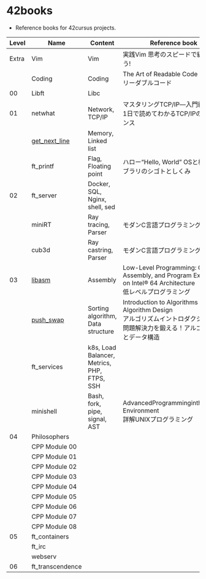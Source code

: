# 42books
- Reference books for 42cursus projects.

| Level | Name                                                           | Content                                     | Reference book                                                                                                                   |
|-------|----------------------------------------------------------------|---------------------------------------------|----------------------------------------------------------------------------------------------------------------------------------|
| Extra | Vim                                                            | Vim                                         | 実践Vim 思考のスピードで編集しよう!                                                                                              |
|       | Coding                                                         | Coding                                      | The Art of Readable Code<br>リーダブルコード                                                                                     |
| 00    | Libft                                                          | Libc                                        |                                                                                                                                  |
| 01    | netwhat                                                        | Network, TCP/IP                             | マスタリングTCP/IP―入門編―<br>1日で読めてわかるTCP/IPのエッセンス                                                                |
|       | [get_next_line](https://github.com/solareenlo/42get_next_line) | Memory, Linked list                         |                                                                                                                                  |
|       | ft_printf                                                      | Flag, Floating point                        | ハロー“Hello, World” OSと標準ライブラリのシゴトとしくみ                                                                          |
| 02    | ft_server                                                      | Docker, SQL, Nginx, shell, sed              |                                                                                                                                  |
|       | miniRT                                                         | Ray tracing, Parser                         | モダンC言語プログラミング                                                                                                        |
|       | cub3d                                                          | Ray castring, Parser                        | モダンC言語プログラミング                                                                                                        |
| 03    | [libasm](https://github.com/solareenlo/42libasm)               | Assembly                                    | Low-Level Programming: C, Assembly, and Program Execution on Intel® 64 Architecture<br>低レベルプログラミング                    |
|       | [push_swap](https://github.com/solareenlo/42push_swap)         | Sorting algorithm, Data structure           | Introduction to Algorithms<br>Algorithm Design<br>アルゴリズムイントロダクション<br>問題解決力を鍛える！アルゴリズムとデータ構造 |
|       | ft_services                                                    | k8s, Load Balancer, Metrics, PHP, FTPS, SSH |                                                                                                                                  |
|       | minishell                                                      | Bash, fork, pipe, signal, AST               | AdvancedProgrammingintheUNIX® Environment<br>詳解UNIXプログラミング                                                              |
| 04    | Philosophers                                                   |                                             |                                                                                                                                  |
|       | CPP Module 00                                                  |                                             |                                                                                                                                  |
|       | CPP Module 01                                                  |                                             |                                                                                                                                  |
|       | CPP Module 02                                                  |                                             |                                                                                                                                  |
|       | CPP Module 03                                                  |                                             |                                                                                                                                  |
|       | CPP Module 04                                                  |                                             |                                                                                                                                  |
|       | CPP Module 05                                                  |                                             |                                                                                                                                  |
|       | CPP Module 06                                                  |                                             |                                                                                                                                  |
|       | CPP Module 07                                                  |                                             |                                                                                                                                  |
|       | CPP Module 08                                                  |                                             |                                                                                                                                  |
| 05    | ft_containers                                                  |                                             |                                                                                                                                  |
|       | ft_irc                                                         |                                             |                                                                                                                                  |
|       | webserv                                                        |                                             |                                                                                                                                  |
| 06    | ft_transcendence                                               |                                             |                                                                                                                                  |
